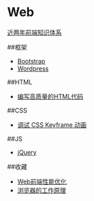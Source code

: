 # Web
[近两年前端知识体系](https://github.com/ouvens/frontend-system-map)

##框架
* [Bootstrap](http://wrongwaycn.github.io/bootstrap/docs/index.html)
* [Wordpress](http://www.iplaysoft.com/wordpress-tutorial-video.html)

##HTML
* [编写高质量的HTML代码](http://blog.csdn.net/mr_lp/article/details/51434460)


##CSS
* [调试 CSS Keyframe 动画](https://www.w3ctech.com/topic/1472)


##JS
* [jQuery](http://kb.cnblogs.com/zt/jquery/jQuery_getting_started.html)


##收藏
* [Web前端性能优化](https://www.w3ctech.com/topic/1767)
* [浏览器的工作原理](https://www.w3ctech.com/topic/48)